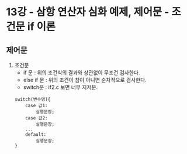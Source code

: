 # 13강 - 삼항 연산자 심화 예제, 제어문 - 조건문 if 이론

## 제어문
1. 조건문
    - if 문 : 위의 조건식의 결과와 상관없이 무조건 검사한다.
    - else if 문 : 위의 조건이 참이 아니면 순차적으로 검사한다.
    - switch문 : if2.c 보면 너무 지저분.
    ```
    switch(변수명){
        case 값1:
            실행문장;
        case 값2:
            실행문장;
        ...
        default:
            실행문장;
    }
    ```